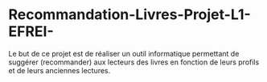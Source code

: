 # Recommandation-Livres-Projet-L1-EFREI-
Le but de ce projet est de réaliser un outil informatique permettant de suggérer (recommander) aux lecteurs  des livres en fonction de leurs profils et de leurs anciennes lectures.

